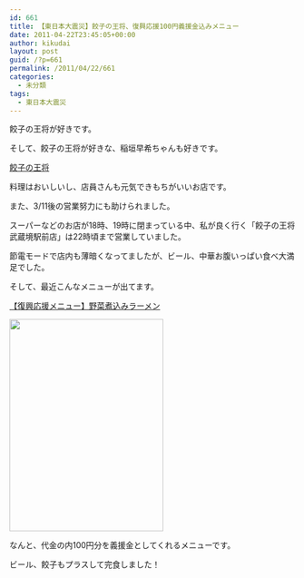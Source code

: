 ```yaml
---
id: 661
title: 【東日本大震災】餃子の王将、復興応援100円義援金込みメニュー
date: 2011-04-22T23:45:05+00:00
author: kikudai
layout: post
guid: /?p=661
permalink: /2011/04/22/661
categories:
  - 未分類
tags:
  - 東日本大震災
---
```

餃子の王将が好きです。
  
そして、餃子の王将が好きな、稲垣早希ちゃんも好きです。

<a href="http://bit.ly/emwTFx" rel="nofollow">餃子の王将</a>

料理はおいしいし、店員さんも元気できもちがいいお店です。
  
また、3/11後の営業努力にも助けられました。
  
スーパーなどのお店が18時、19時に閉まっている中、私が良く行く「餃子の王将 武蔵境駅前店」は22時頃まで営業していました。
  
節電モードで店内も薄暗くなってましたが、ビール、中華お腹いっぱい食べ大満足でした。

そして、最近こんなメニューが出てます。

<a href="http://bit.ly/eD0HNT" rel="nofollow">【復興応援メニュー】野菜煮込みラーメン</a>
  
[<img src="/wp-content/uploads/2011/04/yasainikomi-ra-men2.jpg" alt="" title="yasainikomi-ra-men" width="271" height="374" class="alignnone size-full wp-image-667" srcset="/wp-content/uploads/2011/04/yasainikomi-ra-men2.jpg 271w, /wp-content/uploads/2011/04/yasainikomi-ra-men2-217x300.jpg 217w" sizes="(max-width: 271px) 100vw, 271px" />](/wp-content/uploads/2011/04/yasainikomi-ra-men2.jpg)

なんと、代金の内100円分を義援金としてくれるメニューです。

ビール、餃子もプラスして完食しました！